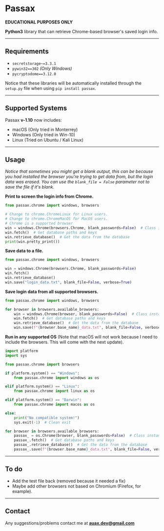 # Passax

**EDUCATIONAL PURPOSES ONLY**

**Python3** library that can retrieve Chrome-based browser's saved login info.

---

## Requirements

- `secretstorage~=3.3.1`
- `pywin32==302` _(Only Windows)_
- `pycryptodome==3.12.0`

Notice that these libraries will be automatically installed through the `setup.py`
file when using `pip install passax`.

---

## Supported Systems

Passax **v-1.10** now includes:

- macOS (Only tried in Monterrey)
- Windows (Only tried in Win-10)
- Linux (Tried on Ubuntu / Kali Linux)

---

## Usage

_Notice that sometimes you might get a blank output, this can be because you had installed the browser you're trying to
get data from, but the login data was erased.
You can use the `blank_file = False` parameter not to save the file if it's blank._

**Print to screen the login info from Chrome.**

```python
from passax.chrome import windows, browsers

# Change to chrome.ChromeLinux for Linux users.
# Change to chrome.ChromeMacOS for MacOS users.
# Chrome is a supported browser
win = windows.Chrome(browsers.Chrome, blank_passwords=False)  # Class instance
win.fetch()  # Get database paths and keys
win.retrieve_database()  # Get the data from the database
print(win.pretty_print())
```

**Save data to a file.**

```python
from passax.chrome import windows, browsers

win = windows.Chrome(browsers.Chrome, blank_passwords=False)
win.fetch()
win.retrieve_database()
win.save("login_data.txt", blank_file=False, verbose=True)
```

**Save login data from all supported browsers.**

```python
from passax.chrome import windows, browsers

for browser in browsers.available_browsers:
    win = windows.Chrome(browser, blank_passwords=False)  # Class instance
    win.fetch()  # Get database paths and keys
    win.retrieve_database()  # Get the data from the database
    win.save(f"{browser.base_name}_data.txt", blank_file=False, verbose=True)  # Save the file
```

**Run in any supported OS** (Note that macOS will not work because I need to include the browsers. This will come with
the next update).

```python
import platform
import sys

from passax.chrome import browsers

if platform.system() == "Windows":
    from passax.chrome import windows as os

elif platform.system() == "Linux":
    from passax.chrome import linux as os

elif platform.system() == "Darwin":
    from passax.chrome import macos as os

else:
    print("No compatible system!")
    sys.exit(-1)  # Clean exit

for browser in browsers.available_browsers:
    passax_ = os.Chrome(browser, blank_passwords=False)  # Class instance
    passax_.fetch()  # Get database paths and keys
    passax_.retrieve_database()  # Get the data from the database
    passax_.save(f"{browser.base_name}_data.txt", blank_file=False, verbose=True)

```

---

## To do

* Add the test file back (removed because it needed a fix)
* Maybe add other browsers not based on Chromium (Firefox, for example).

---

## Contact

Any suggestions/problems contact me at **auax.dev@gmail.com**
